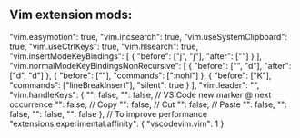 ## Vim extension mods:
"vim.easymotion": true,
  "vim.incsearch": true,
  "vim.useSystemClipboard": true,
  "vim.useCtrlKeys": true,
  "vim.hlsearch": true,
  "vim.insertModeKeyBindings": [
    {
      "before": ["j", "j"],
      "after": ["<Esc>"]
    }
  ],
  "vim.normalModeKeyBindingsNonRecursive": [
    {
      "before": ["<leader>", "d"],
      "after": ["d", "d"]
    },
    {
      "before": ["<C-n>"],
      "commands": [":nohl"]
    },
    {
      "before": ["K"],
      "commands": ["lineBreakInsert"],
      "silent": true
    }
  ],
  "vim.leader": "<space>",
  "vim.handleKeys": {
    "<C-a>": false,
    "<C-f>": false,
    // VS Code new marker @ next occurrence
    "<C-d>": false,
    // Copy
    "<C-c>": false,
    // Cut
    "<C-x>": false,
    // Paste
    "<C-v>": false,
    "<C-z>": false,
    "<C-y>": false,
    "<C-p>": false
  },
  // To improve performance
  "extensions.experimental.affinity": {
    "vscodevim.vim": 1
  }
